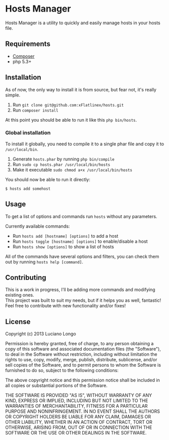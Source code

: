 Hosts Manager
=============

Hosts Manager is a utility to quickly and easily manage hosts in your hosts file.

Requirements
------------

* [Composer](http://getcomposer.org/)
* php 5.3+

Installation
------------

As of now, the only way to install it is from source, but fear not, it's really
simple.

1. Run `git clone git@github.com:xFlatlinex/hosts.git`
2. Run `composer install`

At this point you should be able to run it like this `php bin/hosts`.  

### Global installation

To install it globally, you need to compile it to a single phar file and copy it
to `/usr/local/bin`.

1. Generate `hosts.phar` by running `php bin/compile`
2. Run `sudo cp hosts.phar /usr/local/bin/hosts`
3. Make it executable `sudo chmod a+x /usr/local/bin/hosts`

You should now be able to run it directly:

```
$ hosts add somehost
```

Usage
-----

To get a list of options and commands run `hosts` without any parameters.

Currently available commands:

* Run `hosts add [hostname] [options]` to add a host
* Run `hosts toggle [hostname] [options]` to enable/disable a host
* Run `hosts show [options]` to show a list of hosts

All of the commands have several options and filters, you can check them out by
running `hosts help [command]`.

Contributing
------------

This is a work in progress, I'll be adding more commands and modifying existing
ones.  
This project was built to suit my needs, but if it helps you as well, fantastic!
Feel free to contribute with new functionality and/or fixes!

License
-------

Copyright (c) 2013 Luciano Longo

Permission is hereby granted, free of charge, to any person obtaining a copy
of this software and associated documentation files (the "Software"), to deal
in the Software without restriction, including without limitation the rights
to use, copy, modify, merge, publish, distribute, sublicense, and/or sell
copies of the Software, and to permit persons to whom the Software is furnished
to do so, subject to the following conditions:

The above copyright notice and this permission notice shall be included in all
copies or substantial portions of the Software.

THE SOFTWARE IS PROVIDED "AS IS", WITHOUT WARRANTY OF ANY KIND, EXPRESS OR
IMPLIED, INCLUDING BUT NOT LIMITED TO THE WARRANTIES OF MERCHANTABILITY,
FITNESS FOR A PARTICULAR PURPOSE AND NONINFRINGEMENT. IN NO EVENT SHALL THE
AUTHORS OR COPYRIGHT HOLDERS BE LIABLE FOR ANY CLAIM, DAMAGES OR OTHER
LIABILITY, WHETHER IN AN ACTION OF CONTRACT, TORT OR OTHERWISE, ARISING FROM,
OUT OF OR IN CONNECTION WITH THE SOFTWARE OR THE USE OR OTHER DEALINGS IN
THE SOFTWARE.